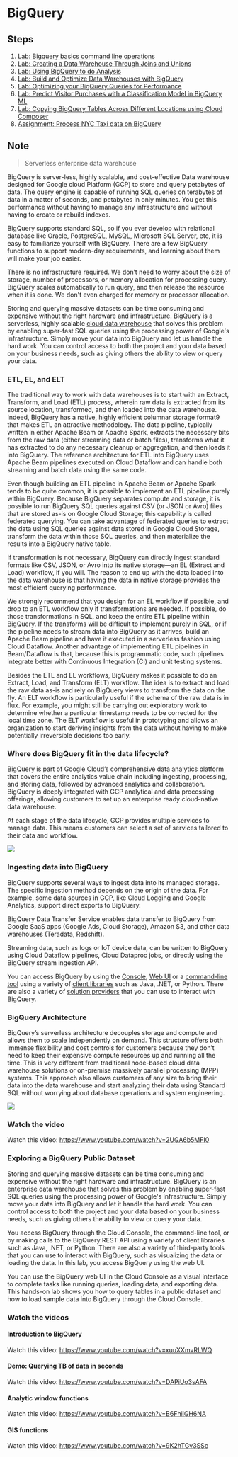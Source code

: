# BigQuery

## Steps

1. [Lab: Bigquery basics command line operations](./lab-bigquery-commandline/)
1. [Lab: Creating a Data Warehouse Through Joins and Unions](./lab-bigquery-data-warehousing/)
1. [Lab: Using BigQuery to do Analysis](./lab-bigquery-analysis/)
1. [Lab: Build and Optimize Data Warehouses with BigQuery](./lab-bigquery-optimization/)
1. [Lab: Optimizing your BigQuery Queries for Performance](./lab-bigquery-query-optimization/)
1. [Lab: Predict Visitor Purchases with a Classification Model in BigQuery ML](./lab-gcp-bigquery-ml/)
1. [Lab: Copying BigQuery Tables Across Different Locations using Cloud Composer](./lab-gcp-bigquery-composer/)
1. [Assignment: Process NYC Taxi data on BigQuery](./lab-gcp-bigquery-nyctaxi/)

## Note

> Serverless enterprise data warehouse

BigQuery is server-less, highly scalable, and cost-effective Data warehouse designed for Google cloud Platform (GCP) to store and query petabytes of data. The query engine is capable of running SQL queries on terabytes of data in a matter of seconds, and petabytes in only minutes. You get this performance without having to manage any infrastructure and without having to create or rebuild indexes. 

BigQuery supports standard SQL, so if you ever develop with relational database like Oracle, PostgreSQL, MySQL, Microsoft SQL Server, etc, it is easy to familiarize yourself with BigQuery. There are a few BigQuery functions to support modern-day requirements, and learning about them will make your job easier.

There is no infrastructure required. We don’t need to worry about the size of storage, number of processors, or memory allocation for processing query. BigQuery scales automatically to run query, and then release the resource when it is done. We don't even charged for memory or processor allocation.

Storing and querying massive datasets can be time consuming and expensive without the right hardware and infrastructure. BigQuery is a serverless, highly scalable [cloud data warehouse](https://cloud.google.com/solutions/bigquery-data-warehouse) that solves this problem by enabling super-fast SQL queries using the processing power of Google's infrastructure. Simply move your data into BigQuery and let us handle the hard work. You can control access to both the project and your data based on your business needs, such as giving others the ability to view or query your data.

### ETL, EL, and ELT

The traditional way to work with data warehouses is to start with an Extract, Transform, and Load (ETL) process, wherein raw data is extracted from its source location, transformed, and then loaded into the data warehouse. Indeed, BigQuery has a native, highly efficient columnar storage format9 that makes ETL an attractive methodology. The data pipeline, typically written in either Apache Beam or Apache Spark, extracts the necessary bits from the raw data (either streaming data or batch files), transforms what it has extracted to do any necessary cleanup or aggregation, and then loads it into BigQuery. The reference architecture for ETL into BigQuery uses Apache Beam pipelines executed on Cloud Dataflow and can handle both streaming and batch data using the same code.

Even though building an ETL pipeline in Apache Beam or Apache Spark tends to be quite common, it is possible to implement an ETL pipeline purely within BigQuery. Because BigQuery separates compute and storage, it is possible to run BigQuery SQL queries against CSV (or JSON or Avro) files that are stored as-is on Google Cloud Storage; this capability is called federated querying. You can take advantage of federated queries to extract the data using SQL queries against data stored in Google Cloud Storage, transform the data within those SQL queries, and then materialize the results into a BigQuery native table.

If transformation is not necessary, BigQuery can directly ingest standard formats like CSV, JSON, or Avro into its native storage—an EL (Extract and Load) workflow, if you will. The reason to end up with the data loaded into the data warehouse is that having the data in native storage provides the most efficient querying performance.

We strongly recommend that you design for an EL workflow if possible, and drop to an ETL workflow only if transformations are needed. If possible, do those transformations in SQL, and keep the entire ETL pipeline within BigQuery. If the transforms will be difficult to implement purely in SQL, or if the pipeline needs to stream data into BigQuery as it arrives, build an Apache Beam pipeline and have it executed in a serverless fashion using Cloud Dataflow. Another advantage of implementing ETL pipelines in Beam/Dataflow is that, because this is programmatic code, such pipelines integrate better with Continuous Integration (CI) and unit testing systems.

Besides the ETL and EL workflows, BigQuery makes it possible to do an Extract, Load, and Transform (ELT) workflow. The idea is to extract and load the raw data as-is and rely on BigQuery views to transform the data on the fly. An ELT workflow is particularly useful if the schema of the raw data is in flux. For example, you might still be carrying out exploratory work to determine whether a particular timestamp needs to be corrected for the local time zone. The ELT workflow is useful in prototyping and allows an organization to start deriving insights from the data without having to make potentially irreversible decisions too early.

### Where does BigQuery fit in the data lifecycle?

BigQuery is part of Google Cloud’s comprehensive data analytics platform that covers the entire analytics value chain including ingesting, processing, and storing data, followed by advanced analytics and collaboration. BigQuery is deeply integrated with GCP analytical and data processing offerings, allowing customers to set up an enterprise ready cloud-native data warehouse.

At each stage of the data lifecycle, GCP provides multiple services to manage data. This means customers can select a set of services tailored to their data and workflow.

![](https://user-images.githubusercontent.com/62965911/214002602-9d841ba2-318e-4688-aa9c-f524671590e3.png)

### Ingesting data into BigQuery

BigQuery supports several ways to ingest data into its managed storage. The specific ingestion method depends on the origin of the data. For example, some data sources in GCP, like Cloud Logging and Google Analytics, support direct exports to BigQuery.

BigQuery Data Transfer Service enables data transfer to BigQuery from Google SaaS apps (Google Ads, Cloud Storage), Amazon S3, and other data warehouses (Teradata, Redshift).

Streaming data, such as logs or IoT device data, can be written to BigQuery using Cloud Dataflow pipelines, Cloud Dataproc jobs, or directly using the BigQuery stream ingestion API.

You can access BigQuery by using the [Console](https://cloud.google.com/bigquery/docs/quickstarts/quickstart-web-ui), [Web UI](https://console.cloud.google.com/bigquery?utm_source=bqui&utm_medium=link&utm_campaign=classic&project=cloud-solutions-group) or a [command-line tool](https://cloud.google.com/bigquery/docs/cli_tool) using a variety of [client libraries](https://cloud.google.com/bigquery/docs/reference/libraries) such as Java, .NET, or Python. There are also a variety of [solution providers](https://cloud.google.com/bigquery/providers) that you can use to interact with BigQuery.

### BigQuery Architecture

BigQuery’s serverless architecture decouples storage and compute and allows them to scale independently on demand. This structure offers both immense flexibility and cost controls for customers because they don’t need to keep their expensive compute resources up and running all the time. This is very different from traditional node-based cloud data warehouse solutions or on-premise massively parallel processing (MPP) systems. This approach also allows customers of any size to bring their data into the data warehouse and start analyzing their data using Standard SQL without worrying about database operations and system engineering.

![](https://user-images.githubusercontent.com/62965911/214002594-10e8a071-7a25-4bc7-94d1-57d111cc114a.png)

### Watch the video

Watch this video: https://www.youtube.com/watch?v=2UGA6b5MFI0

### Exploring a BigQuery Public Dataset

Storing and querying massive datasets can be time consuming and expensive without the right hardware and infrastructure. BigQuery is an enterprise data warehouse that solves this problem by enabling super-fast SQL queries using the processing power of Google's infrastructure. Simply move your data into BigQuery and let it handle the hard work. You can control access to both the project and your data based on your business needs, such as giving others the ability to view or query your data.

You access BigQuery through the Cloud Console, the command-line tool, or by making calls to the BigQuery REST API using a variety of client libraries such as Java, .NET, or Python. There are also a variety of third-party tools that you can use to interact with BigQuery, such as visualizing the data or loading the data. In this lab, you access BigQuery using the web UI.

You can use the BigQuery web UI in the Cloud Console as a visual interface to complete tasks like running queries, loading data, and exporting data. This hands-on lab shows you how to query tables in a public dataset and how to load sample data into BigQuery through the Cloud Console.

### Watch the videos

#### Introduction to BigQuery

Watch this video: https://www.youtube.com/watch?v=xuuXXmvRLWQ

#### Demo: Querying TB of data in seconds

Watch this video: https://www.youtube.com/watch?v=DAPiUo3sAFA

#### Analytic window functions

Watch this video: https://www.youtube.com/watch?v=B6FhilGH6NA

#### GIS functions

Watch this video: https://www.youtube.com/watch?v=9K2hTGv3SSc